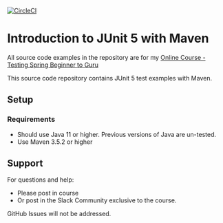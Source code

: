 [![CircleCI](https://dl.circleci.com/status-badge/img/circleci/6A277mbUqCMHXUAhQD7R1t/2PdtpjSS5V7tYQHG3y6YQa/tree/main.svg?style=svg)](https://dl.circleci.com/status-badge/redirect/circleci/6A277mbUqCMHXUAhQD7R1t/2PdtpjSS5V7tYQHG3y6YQa/tree/main)
# Introduction to JUnit 5 with Maven

All source code examples in the repository are for my [Online Course - Testing Spring Beginner to Guru](https://www.udemy.com/testing-spring-boot-beginner-to-guru/?couponCode=GITHUB_REPO)

This source code repository contains JUnit 5 test examples with Maven.

## Setup
### Requirements
* Should use Java 11 or higher. Previous versions of Java are un-tested.
* Use Maven 3.5.2 or higher

## Support
For questions and help:
* Please post in course
* Or post in the Slack Community exclusive to the course.

GitHub Issues will not be addressed.

